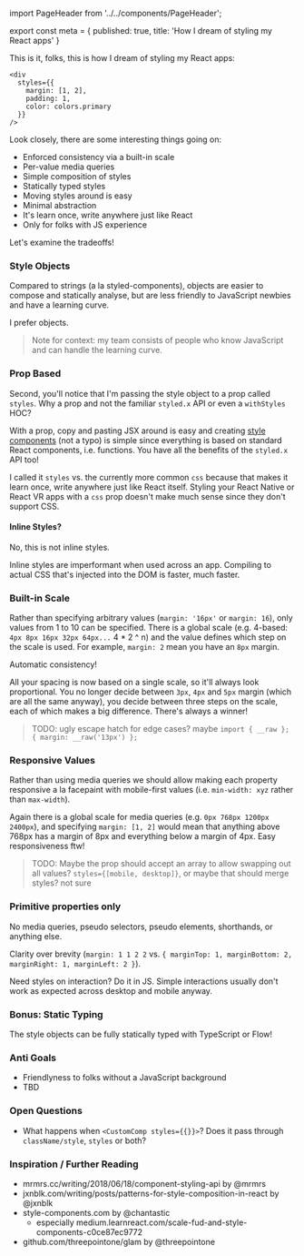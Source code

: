 import PageHeader from '../../components/PageHeader';

<PageHeader title="How I dream of styling my React apps" />

export const meta = {
  published: true,
  title: 'How I dream of styling my React apps'
}

This is it, folks, this is how I dream of styling my React apps:

```JS
<div
  styles={{
    margin: [1, 2],
    padding: 1,
    color: colors.primary
  }}
/>
```

Look closely, there are some interesting things going on:

- Enforced consistency via a built-in scale
- Per-value media queries
- Simple composition of styles
- Statically typed styles
- Moving styles around is easy
- Minimal abstraction
- It's learn once, write anywhere just like React
- Only for folks with JS experience

Let's examine the tradeoffs!

### Style Objects

Compared to strings (a la styled-components), objects are easier to compose and statically analyse, but are less friendly to JavaScript newbies and have a learning curve.

I prefer objects. 

> Note for context: my team consists of people who know JavaScript and can handle the learning curve.

### Prop Based

Second, you'll notice that I'm passing the style object to a prop called `styles`. Why a prop and not the familiar `styled.x` API or even a `withStyles` HOC? 

With a prop, copy and pasting JSX around is easy and creating [style components](http://style-components.com) (not a typo) is simple since everything is based on standard React components, i.e. functions. You have all the benefits of the `styled.x` API too!

I called it `styles` vs. the currently more common `css` because that makes it learn once, write anywhere just like React itself. Styling your React Native or React VR apps with a `css` prop doesn't make much sense since they don't support CSS.

#### Inline Styles?

No, this is not inline styles.

Inline styles are imperformant when used across an app. Compiling to actual CSS that's injected into the DOM is faster, much faster.

### Built-in Scale

Rather than specifying arbitrary values (`margin: '16px'` or `margin: 16`), only values from 1 to 10 can be specified. There is a global scale (e.g. 4-based: `4px 8px 16px 32px 64px...` 4 * 2 ^ n) and the value defines which step on the scale is used. For example, `margin: 2` mean you have an `8px` margin.

Automatic consistency!

All your spacing is now based on a single scale, so it'll always look proportional. You no longer decide between `3px`, `4px` and `5px` margin (which are all the same anyway), you decide between three steps on the scale, each of which makes a big difference. There's always a winner!

> TODO: ugly escape hatch for edge cases? maybe `import { __raw }; { margin: __raw('13px') };`

### Responsive Values

Rather than using media queries we should allow making each property responsive a la facepaint with mobile-first values (i.e. `min-width: xyz` rather than `max-width`). 

Again there is a global scale for media queries (e.g. `0px 768px 1200px 2400px`), and specifying `margin: [1, 2]` would mean that anything above 768px has a margin of 8px and everything below a margin of 4px. Easy responsiveness ftw!

> TODO: Maybe the prop should accept an array to allow swapping out all values? `styles={[mobile, desktop]}`, or maybe that should merge styles? not sure

### Primitive properties only

No media queries, pseudo selectors, pseudo elements, shorthands, or anything else. 

Clarity over brevity (`margin: 1 1 2 2` vs. `{ marginTop: 1, marginBottom: 2, marginRight: 1, marginLeft: 2 }`). 

Need styles on interaction? Do it in JS. Simple interactions usually don't work as expected across desktop and mobile anyway.

### Bonus: Static Typing

The style objects can be fully statically typed with TypeScript or Flow! 

### Anti Goals

- Friendlyness to folks without a JavaScript background
- TBD

### Open Questions

- What happens when `<CustomComp styles={{}}>`? Does it pass through `className/style`, `styles` or both?
 
### Inspiration / Further Reading

- mrmrs.cc/writing/2018/06/18/component-styling-api by @mrmrs
- jxnblk.com/writing/posts/patterns-for-style-composition-in-react by @jxnblk
- style-components.com by @chantastic
  - especially medium.learnreact.com/scale-fud-and-style-components-c0ce87ec9772
- github.com/threepointone/glam by @threepointone